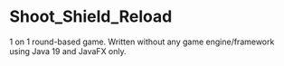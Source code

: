 # Shoot_Shield_Reload

1 on 1 round-based game. Written without any game engine/framework using Java 19 and JavaFX only.
